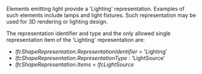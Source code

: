 Elements emitting light provide a 'Lighting' representation. Examples of such elements include lamps and light fixtures. Such representation may be used for 3D rendering or lighting design.

The representation identifier and type and the only allowed single representation item of the 'Lighting' representation are:

* _IfcShapeRepresentation_._RepresentationIdentifier_ = 'Lighting'
* _IfcShapeRepresentation_._RepresentationType_ : 'LightSource'
* _IfcShapeRepresentation_._Items_ = _IfcLightSource_
